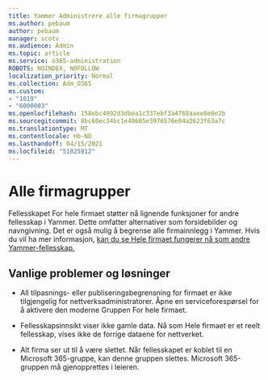 ```yaml
---
title: Yammer Administrere alle firmagrupper
ms.author: pebaum
author: pebaum
manager: scotv
ms.audience: Admin
ms.topic: article
ms.service: o365-administration
ROBOTS: NOINDEX, NOFOLLOW
localization_priority: Normal
ms.collection: Adm_O365
ms.custom:
- "1019"
- "6000003"
ms.openlocfilehash: 158ebc4992d3dbea1c337ebf3a4768aaee8e0e2b
ms.sourcegitcommit: 8bc60ec34bc1e40685e3976576e04a2623f63a7c
ms.translationtype: MT
ms.contentlocale: nb-NO
ms.lasthandoff: 04/15/2021
ms.locfileid: "51825812"
---
```

# <a name="all-company-group"></a>Alle firmagrupper

Fellesskapet For hele firmaet støtter nå lignende funksjoner for andre fellesskap i Yammer. Dette omfatter alternativer som forsidebilder og navngivning. Det er også mulig å begrense alle firmainnlegg i Yammer. Hvis du vil ha mer informasjon, [kan du se Hele firmaet fungerer nå som andre Yammer-fellesskap.](https://docs.microsoft.com/yammer/manage-yammer-groups/yammer-all-company-yammer-community)

## <a name="common-issues-and-solutions"></a>Vanlige problemer og løsninger

- All tilpasnings- eller publiseringsbegrensning for firmaet er ikke tilgjengelig for nettverksadministratorer. Åpne en serviceforespørsel for å aktivere den moderne Gruppen For hele firmaet.

- Fellesskapsinnsikt viser ikke gamle data. Nå som Hele firmaet er et reelt fellesskap, vises ikke de forrige dataene for nettverket.

- Alt firma ser ut til å være slettet. Når fellesskapet er koblet til en Microsoft 365-gruppe, kan denne gruppen slettes. Microsoft 365-gruppen må gjenopprettes i leieren.

